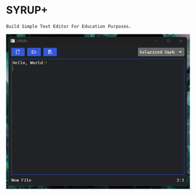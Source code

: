 # SYRUP+
```
Build Simple Text Editor For Education Purposes.
```
![ui](/Screenshot%202023-12-26%20190408.png "Image -01 - Interface")
